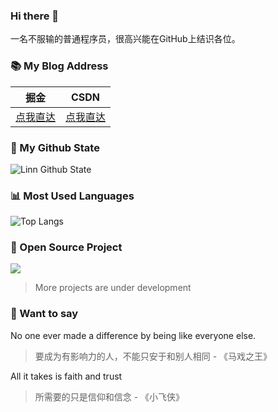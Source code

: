 ### Hi there 👋

一名不服输的普通程序员，很高兴能在GitHub上结识各位。

### 📚 My Blog Address

| 掘金                                                | CSDN                                          |
| --------------------------------------------------- | --------------------------------------------- |
| [点我直达](https://juejin.im/user/3350967172733063) | [点我直达](https://blog.csdn.net/qq_39809458) |

### 🌈 My Github State
![Linn Github State](https://github-readme-stats.vercel.app/api?username=Linn-cn&show_icons=true&count_private=true&theme=tokyonight)
### 📊 Most Used Languages
![Top Langs ](https://github-readme-stats.vercel.app/api/top-langs?username=Linn-cn&theme=tokyonight)

### 🎉 Open Source Project

![](https://github-readme-stats.vercel.app/api/pin/?username=ZHENFENG13&repo=My-Blog-layui&theme=tokyonight)
> More projects are under development

### 💬 Want to say

No one ever made a difference by being like everyone else.

> 要成为有影响力的人，不能只安于和别人相同 - 《马戏之王》

All it takes is faith and trust

> 所需要的只是信仰和信念 - 《小飞侠》